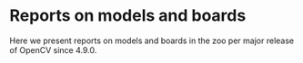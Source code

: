 # Reports on models and boards

Here we present reports on models and boards in the zoo per major release of OpenCV since 4.9.0.
